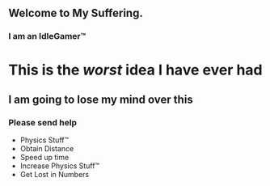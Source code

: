 ## Welcome to My Suffering.

### I am an IdleGamer™

# This is the *worst* idea I have ever had
## I am going to lose my mind over this
### Please send help

- Physics Stuff™
- Obtain Distance
- Speed up time
- Increase Physics Stuff™
- Get Lost in Numbers
